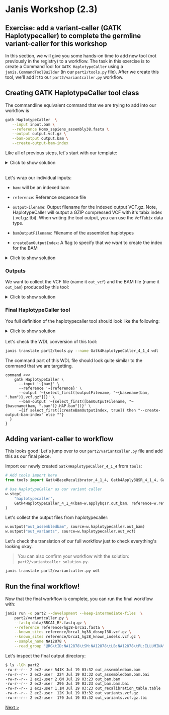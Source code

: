 # Janis Workshop (2.3)

## Exercise: add a variant-caller (GATK Haplotypecaller) to complete the germline variant-caller for this workshop

In this section, we will give you some hands-on time to add new tool (not previously in the registry) to a workflow. The task in this exercise is to create a CommandTool for `GATK HaplotypeCaller` using a `janis.CommandToolBuilder` (in our `part2/tools.py` file). After we create this tool, we'll add it to our `part2/variantcaller.py` workflow.


## Creating GATK HaplotypeCaller tool class

The commandline equivalent command that we are trying to add into our workflow is 

```bash
gatk HaplotypeCaller  \
   --input input.bam \
   --reference Homo_sapiens_assembly38.fasta \
   --output output.vcf.gz \
   --bam-output output.bam \
   --create-output-bam-index
```

Like all of previous steps, let's start with our template:

<details>
    <summary> Click to show solution </summary>

```python
Gatk4HaplotypeCaller_4_1_4 = CommandToolBuilder(
    tool="Gatk4HaplotypeCaller",
    container="broadinstitute/gatk:4.1.4.0",
    version="v4.1.4.0",
    base_command=["gatk", "HaplotypeCaller"],
    inputs=[],
    outputs=[]
)
```

    
</details>


<br> Let's wrap our individual inputs:

- `bam`: will be an indexed bam

- `reference`: Reference sequence file

- `outputFilename`: Output filename for the indexed output VCF.gz. Note, HaplotypeCaller will output a GZIP compressed VCF with it's tabix index (.vcf.gz.tbi). When writing the tool output, you can use the `VcfTabix` data type.

- `bamOutputFilename`: Filename of the assembled haplotypes

- `createBamOutputIndex`: A flag to specify that we _want_ to create the index for the BAM
    
<details>
    <summary> Click to show solution </summary>
    
```python
    ToolInput("bam", BamBai, prefix="--input"),

    ToolInput("reference", FastaWithIndexes, prefix="--reference"),

    ToolInput("outputFilename", Filename(prefix=InputSelector("bam", remove_file_extension=True), extension=".vcf.gz"), prefix="--output"),

    ToolInput("bamOutputFilename", Filename(prefix=InputSelector("bam", remove_file_extension=True), suffix=".HAP", extension=".bam"),prefix="--bam-output"),

    ToolInput("createBamOutputIndex", Boolean(optional=True), prefix="--create-output-bam-index", default=True),   
```
    
</details>      

### Outputs

We want to collect the VCF file (name it `out_vcf`) and the BAM file (name it `out_bam`) produced by this tool: 

<details>
    <summary> Click to show solution </summary>
    
```python
    ToolOutput("out_vcf", VcfTabix, selector=InputSelector("outputFilename")),

    ToolOutput("out_bam", BamBai, selector=InputSelector("bamOutputFilename"), secondaries_present_as={".bai": "^.bai"}),
```
    
</details>    


### Final HaplotypeCaller tool

You full definition of the haplotypecaller tool should look like the following: 
<details>
    <summary> Click to show solution </summary>
    
```python
   Gatk4HaplotypeCaller_4_1_4 = CommandToolBuilder(
    tool="Gatk4HaplotypeCaller",
    container="broadinstitute/gatk:4.1.4.0",
    version="v4.1.4.0",
    base_command=["gatk", "HaplotypeCaller"],
    inputs=[
        ToolInput("bam", BamBai, prefix="--input"),
        ToolInput("reference", FastaWithIndexes, prefix="--reference"),
        ToolInput("outputFilename", Filename(prefix=InputSelector("bam", remove_file_extension=True), extension=".vcf.gz"), prefix="--output"),
        ToolInput("bamOutputFilename", Filename(prefix=InputSelector("bam", remove_file_extension=True), suffix=".HAP", extension=".bam"),prefix="--bam-output"),
        ToolInput("createBamOutputIndex", Boolean(optional=True), prefix="--create-output-bam-index", default=True),
    ],
    outputs=[
        ToolOutput("out_vcf", VcfTabix, selector=InputSelector("outputFilename")),
        ToolOutput("out_bam", BamBai, selector=InputSelector("bamOutputFilename"), secondaries_present_as={".bai": "^.bai"}),
    ],
)
    
```
    
</details>    
    
    
    

<br>
Let's check the WDL conversion of this tool:

```bash
janis translate part2/tools.py --name Gatk4HaplotypeCaller_4_1_4 wdl
```

The command part of this WDL file should look quite similar to the command that we are targetting. 

```wdl
command <<<
    gatk HaplotypeCaller \
      --input '~{bam}' \
      --reference '~{reference}' \
      --output '~{select_first([outputFilename, "~{basename(bam, ".bam")}.vcf.gz"])}' \
      --bam-output '~{select_first([bamOutputFilename, "~{basename(bam, ".bam")}.HAP.bam"])}' \
      ~{if select_first([createBamOutputIndex, true]) then "--create-output-bam-index" else ""}
  }
}
```


## Adding variant-caller to workflow

This looks good! Let's jump over to our `part2/variantcaller.py` file and add this as our final piece.

Import our newly created `Gatk4HaplotypeCaller_4_1_4` from `tools`:

```python
# Add tools import here
from tools import Gatk4BaseRecalibrator_4_1_4, Gatk4ApplyBQSR_4_1_4, Gatk4HaplotypeCaller_4_1_4
```


```python
# Use HaplotypeCaller as our variant caller
w.step(
    "haplotypecaller",
    Gatk4HaplotypeCaller_4_1_4(bam=w.applybqsr.out_bam, reference=w.reference),
)
```

Let's collect the output files from haplotypecaller:

```python
w.output("out_assembledbam", source=w.haplotypecaller.out_bam)
w.output("out_variants", source=w.haplotypecaller.out_vcf)
```

Let's check the translation of our full workflow just to check everything's looking okay. 

> You can also confirm your workflow with the solution: `part2/variantcaller_solution.py`.

```bash
janis translate part2/variantcaller.py wdl
```

## Run the final workflow!

Now that the final workflow is complete, you can run the final workflow with:

```bash
janis run -o part2 --development --keep-intermediate-files  \
    part2/variantcaller.py \
    --fastq data/BRCA1_R*.fastq.gz \
    --reference reference/hg38-brca1.fasta \
    --known_sites reference/brca1_hg38_dbsnp138.vcf.gz \
    --known_sites reference/brca1_hg38_known_indels.vcf.gz \
    --sample_name NA12878 \
    --read_group "@RG\tID:NA12878\tSM:NA12878\tLB:NA12878\tPL:ILLUMINA"
```

Let's inspect the final output directory:

```bash
$ ls -lGh part2
-rw-r--r-- 2 ec2-user 541K Jul 19 03:32 out_assembledbam.bam
-rw-r--r-- 2 ec2-user  224 Jul 19 03:32 out_assembledbam.bam.bai
-rw-r--r-- 2 ec2-user 2.6M Jul 19 03:23 out_bam.bam
-rw-r--r-- 2 ec2-user  296 Jul 19 03:23 out_bam.bam.bai
-rw-r--r-- 2 ec2-user 1.1M Jul 19 03:23 out_recalibration_table.table
-rw-r--r-- 2 ec2-user  12K Jul 19 03:32 out_variants.vcf.gz
-rw-r--r-- 2 ec2-user  170 Jul 19 03:32 out_variants.vcf.gz.tbi
```

[Next >](4-closing.md)
